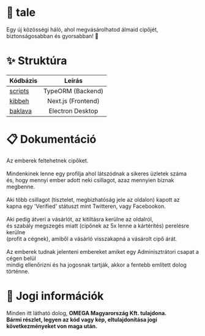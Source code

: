 <h1 align="left">
	🦋 <b>tale</b>
</h1>

<p align="left">
	Egy új közösségi háló, ahol megvásárolhatod álmaid cipőjét, biztonságosabban és gyorsabban! 🤩
</p>

<h1 align="left">
	✨ Struktúra
</h1>

| Kódbázis             |        Leírás         |
| :------------------- | :-------------------: |
| [scripts](scripts)   |   TypeORM (Backend)   |
| [kibbeh](kibbeh)     |   Next.js (Frontend)  |
| [baklava](baklava)   |   Electron Desktop    |

<h1 align="left">
	📋 Dokumentáció
</h1>

<p align="left">
	Az emberek feltehetnek cipőket. <br><br>
	Mindenkinek lenne egy profilja ahol látszódnak a sikeres üzletek száma <br>
	és, hogy mennyi ember adott neki csillagot, azaz mennyien bíznak megbenne. <br><br>
	Aki több csillagot (tisztelet, megbizhatóság jele az oldalon) kapott az <br> kapna
	egy 'Verified' státuszt mint Twitteren, vagy Facebookon. <br><br>
	Aki pedig átveri a vásárlót, az kitiltásra kerülne az oldalról, <br> és szabály megszegés miatt (cipőnek az 5x lenne a kártérítés) perelésre kerülne <br> (profit a cégnek), amiből a vásárló visszakapná a vásárolt cipő árát. <br><br>
	Az emberek tudnak jelenteni embereket amiket egy Adminisztrátori csapat a cégen
	belül <br> mindig ellenőrizni és ha jogosnak tartják, akkor a fentebb említett dolog történne.
</p>

<h1 align="left">
	🔖 Jogi információk
</h1>

<p align="left">
  	Minden itt látható dolog, <b>OMEGA Magyarország Kft.<b> tulajdona. <br>
	Bármi részlet, legyen az kód vagy kép, eltulajdonítása jogi
	következményeket von maga után.
</p>
